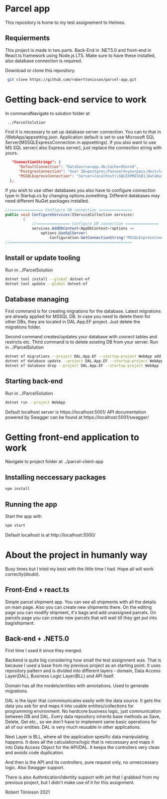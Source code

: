 # Parcel app

This repository is home to my test assignement to Helmes.

## Requierments

This project is made in two parts. Back-End in .NET5.0 and front-end in React.ts framework using Node.js LTS. Make sure to have these installed, also database connection is required.

Download or clone this repository.

```bash
 git clone https://github.com/roberttonisson/parcel-app.git
```

# Getting back-end service to work

In commandNavigate to solution folder at

```bash
 ../ParcelSolution
```

First it is necessary to set up database server connection. You can to that in /WebApp/appsetting.json.
Application default is set to use Microsoft SQL Server(MSSQLExpressConnection in appsettings). If you also want to use MS SQL server( also Express server),
 just replace the connection string with yours.

```json
   "ConnectionStrings": {
      "DefaultConnection": "DataSource=app.db;Cache=Shared",
      "PostgresConnection": "User ID=postgres;Password=yourpass;Host=localhost;Port=5432;Database=parcel;Pooling=true;",
      "MSSQLExpressConnection": "Server=localhost\\SQLEXPRESS01;Database=parcel;Trusted_Connection=True;"
  },
```
If you wish to use other databases you also have to configure connection type in Startup.cs by changing options.something.
Different databases may need different NuGet packages installed.

```c#
//=============== Configure DB connection ===============
public void ConfigureServices(IServiceCollection services)
        {
            //=============== Configure DB connection ===============
            services.AddDbContext<AppDbContext>(options =>
                options.UseSqlServer(
                    Configuration.GetConnectionString("MSSQLExpressConnection")));
//=======================================================
```
## Install or update tooling
Run in ../ParcelSolution
```bash
dotnet tool install --global dotnet-ef
dotnet tool update --global dotnet-ef
```

## Database managing
First command is for creating migrations for the database. Latest migrations are already applied for MSSQL DB. 
In case you need to delete them for other DBs, they are located in DAL.App.EF project. Just delete the migrations folder.

Second command creates/updates your database with coorect tables and restricts etc.
Third command is to delete existing DB from your server.
Run in ../ParcelSolution

```bash
dotnet ef migrations --project DAL.App.EF --startup-project WebApp add InitialDbCreation 
dotnet ef database update --project DAL.App.EF --startup-project WebApp
dotnet ef database drop --project DAL.App.EF --startup-project WebApp
```

## Starting back-end 
Run in ../ParcelSolution

```bash
dotnet run --project WebApp
```

Default localhost server is https://localhost:5001/
API documentation powered by Swagger can be found at https://localhost:5001/swagger/

# Getting front-end application to work

Navigate to project folder at ../parcel-client-app

## Installing neccessary packages

```bash
npm install
```

## Running the app
Start the app with

```bash
npm start
```

Default localhost is at http://localhost:3000/

# About the project in humanly way

Busy times but I tried my best with the little time I had. Hope all will work correctly(doubt).

## Front-End + react.ts

Simple parcel shipment app. You can see all shipments with all the details on main page. Also you can create new shipments there. On the editing page you can modify shipment, it's bags and add unassigned parcels. On parcels page you can create new parcels that will wait till they get put into bag/shipment.

## Back-end + .NET5.0

First time I used it since they merged.

Backend is quite big considering how small the test assignment was. That is because I used a base from my previous project as an starting point.
It uses repository pattern and is divided into different layers - domain, Data Access Layer(DAL), Business Logic Layer(BLL) and API itself.

Domain has all the models/entities with annotations. Used to generate migrations. 

DAL is the layer that commmunicates easily with the data source. It gets the data you ask for and maps it into usable entities/collections for programming environment. No hardcore business logic, just communication between DB and DAL. Every data repository inherits base methods as Save, Delete, Get etc., so we don't have to implement same basic operations for all of our entities. DAL is very much reusable in other applications.

Next Layer is BLL, where all the application spesific data manipulating happens. It does all the calculations/logic that is neccessary and maps it into Data Access Object for the API/DAL. It keeps the controllers very clean and avoids code duplication.

And then is the API and its controllers, pure request only, no unneccessary logic. Also Swagger support.

There is also Authntication/Identity support with jwt that I grabbed from my previous project, but I didn't make use of it for this assignment.

Robert Tõnisson 2021
